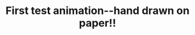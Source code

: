 ---
title: 'First test animation--hand drawn on paper!!'
redirect_to:
  - 'https://discuss.pencil2d.org/t/first-test-animation-hand-drawn-on-paper/1325'
---